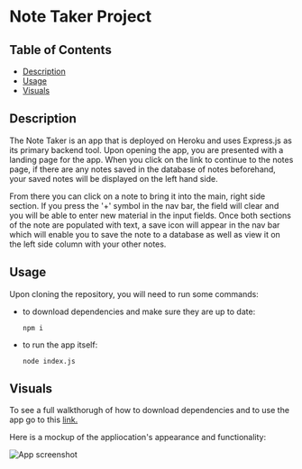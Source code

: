 # Note Taker Project

## Table of Contents 
* [Description](#description)
* [Usage](#usage)
* [Visuals](#visuals)

## Description

The Note Taker is an app that is deployed on Heroku and uses Express.js as its primary backend tool. Upon opening the app, you are presented with a landing page for the app. When you click on the link to continue to the notes page, if there are any notes saved in the database of notes beforehand, your saved notes will be displayed on the left hand side. 

From there you can click on a note to bring it into the main, right side section. If you press the '+' symbol in the nav bar, the field will clear and you will be able to enter new material in the input fields. Once both sections of the note are populated with text, a save icon will appear in the nav bar which will enable you to save the note to a database as well as view it on the left side column with your other notes.

## Usage

Upon cloning the repository, you will need to run some commands:

* to download dependencies and make sure they are up to date:

    ```
    npm i
    ```

* to run the app itself:

    ```
    node index.js
    ```


## Visuals

To see a full walkthorugh of how to download dependencies and to use the app go to this [link.]()

Here is a mockup of the appliocation's appearance and functionality:

![App screenshot]()